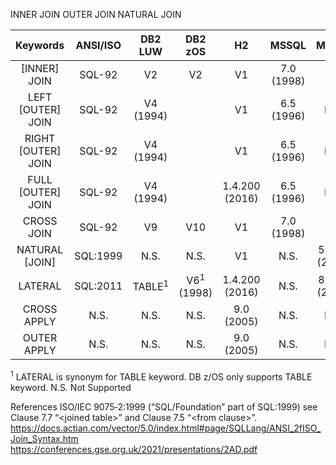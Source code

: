 

INNER JOIN
OUTER JOIN
NATURAL JOIN

| Keywords | ANSI/ISO | DB2 LUW | DB2 zOS| H2 | MSSQL | MySQL | MariaDB | PGSQL | Oracle |
| :---: |:---: |:---: |:---: |:---: |:---: |:---: |:---: |:---: |:---: |
| \[INNER] JOIN | SQL-92 | V2 | V2 | V1 | 7.0 (1998) | V4 | V5 | V6 | V7 |
| LEFT \[OUTER] JOIN | SQL-92 | V4 (1994) | | V1 | 6.5 (1996) | N.S. | N.S. | V6 | V7 |
| RIGHT \[OUTER] JOIN | SQL-92 | V4 (1994) | | V1 | 6.5 (1996) | N.S. | N.S. | V6 | V7 |
| FULL \[OUTER] JOIN | SQL-92 | V4 (1994) | | 1.4.200 (2016) | 6.5 (1996) |  N.S. | N.S. | 7.1 (2001) | 9i (2001) |
| CROSS JOIN | SQL-92 | V9 |  V10 | V1 | 7.0 (1998) | V4 | V5 | V6 | V7 |
| NATURAL \[JOIN] | SQL:1999 | N.S. | N.S. | V1 | N.S. | 5.0.12 (2005) | V5 | V6 | 9i (2011) |
| LATERAL | SQL:2011 | TABLE<sup>1</sup> | V6<sup>1</sup> (1998)  | 1.4.200 (2016) | N.S. | 8.0.14 (2018) | 10.3.3 (2018) | 8.0.10 (2018) | 12c (2013) |
| CROSS APPLY | N.S. | N.S. | N.S. | 9.0 (2005) | N.S. | N.S. | N.S. | N.S. | 12c (2013) |
| OUTER APPLY | N.S. | N.S. | N.S. | 9.0 (2005) | N.S. | N.S. | N.S. | N.S. | 12c (2013) |

<sup>1</sup> LATERAL is synonym for TABLE keyword. DB z/OS only supports TABLE keyword.
N.S. Not Supported

References
ISO/IEC 9075‑2:1999 (“SQL/Foundation” part of SQL:1999) see Clause 7.7 “\<joined table>” and Clause 7.5 “\<from clause>”.
https://docs.actian.com/vector/5.0/index.html#page/SQLLang/ANSI_2fISO_Join_Syntax.htm
https://conferences.gse.org.uk/2021/presentations/2AD.pdf
